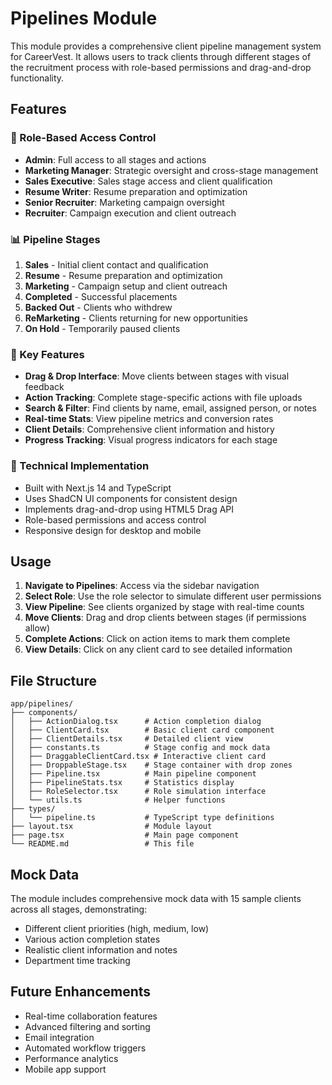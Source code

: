 # Pipelines Module

This module provides a comprehensive client pipeline management system for CareerVest. It allows users to track clients through different stages of the recruitment process with role-based permissions and drag-and-drop functionality.

## Features

### 🎯 Role-Based Access Control

- **Admin**: Full access to all stages and actions
- **Marketing Manager**: Strategic oversight and cross-stage management
- **Sales Executive**: Sales stage access and client qualification
- **Resume Writer**: Resume preparation and optimization
- **Senior Recruiter**: Marketing campaign oversight
- **Recruiter**: Campaign execution and client outreach

### 📊 Pipeline Stages

1. **Sales** - Initial client contact and qualification
2. **Resume** - Resume preparation and optimization
3. **Marketing** - Campaign setup and client outreach
4. **Completed** - Successful placements
5. **Backed Out** - Clients who withdrew
6. **ReMarketing** - Clients returning for new opportunities
7. **On Hold** - Temporarily paused clients

### 🎨 Key Features

- **Drag & Drop Interface**: Move clients between stages with visual feedback
- **Action Tracking**: Complete stage-specific actions with file uploads
- **Search & Filter**: Find clients by name, email, assigned person, or notes
- **Real-time Stats**: View pipeline metrics and conversion rates
- **Client Details**: Comprehensive client information and history
- **Progress Tracking**: Visual progress indicators for each stage

### 🔧 Technical Implementation

- Built with Next.js 14 and TypeScript
- Uses ShadCN UI components for consistent design
- Implements drag-and-drop using HTML5 Drag API
- Role-based permissions and access control
- Responsive design for desktop and mobile

## Usage

1. **Navigate to Pipelines**: Access via the sidebar navigation
2. **Select Role**: Use the role selector to simulate different user permissions
3. **View Pipeline**: See clients organized by stage with real-time counts
4. **Move Clients**: Drag and drop clients between stages (if permissions allow)
5. **Complete Actions**: Click on action items to mark them complete
6. **View Details**: Click on any client card to see detailed information

## File Structure

```
app/pipelines/
├── components/
│   ├── ActionDialog.tsx      # Action completion dialog
│   ├── ClientCard.tsx        # Basic client card component
│   ├── ClientDetails.tsx     # Detailed client view
│   ├── constants.ts          # Stage config and mock data
│   ├── DraggableClientCard.tsx # Interactive client card
│   ├── DroppableStage.tsx    # Stage container with drop zones
│   ├── Pipeline.tsx          # Main pipeline component
│   ├── PipelineStats.tsx     # Statistics display
│   ├── RoleSelector.tsx      # Role simulation interface
│   └── utils.ts              # Helper functions
├── types/
│   └── pipeline.ts           # TypeScript type definitions
├── layout.tsx                # Module layout
├── page.tsx                  # Main page component
└── README.md                 # This file
```

## Mock Data

The module includes comprehensive mock data with 15 sample clients across all stages, demonstrating:

- Different client priorities (high, medium, low)
- Various action completion states
- Realistic client information and notes
- Department time tracking

## Future Enhancements

- Real-time collaboration features
- Advanced filtering and sorting
- Email integration
- Automated workflow triggers
- Performance analytics
- Mobile app support
